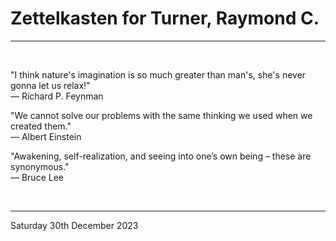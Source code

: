 # Zettelkasten for Turner, Raymond C.

---

</br>

"I think nature's imagination is so much greater than man's, she's never gonna let us relax!" \
  ― Richard P. Feynman

"We cannot solve our problems with the same thinking we used when we created them."\
  ― Albert Einstein

"Awakening, self-realization, and seeing into one’s own being – these are synonymous."\
  ― Bruce Lee

</br>

---
Saturday 30th December 2023
